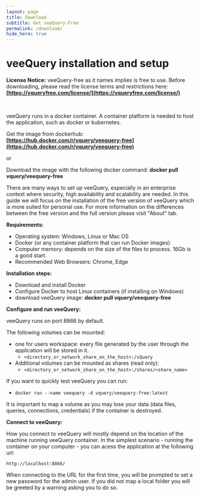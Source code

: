 ```yaml
---
layout: page
title: Download
subtitle: Get veeQuery-Free
permalink: /download/
hide_hero: true
---
```


# veeQuery installation and setup

**License Notice:** veeQuery-free as it names implies is free to use. Before downloading, please read the license terms and restrictions here: **[https://vqueryfree.com/license/](https://vqueryfree.com/license/)**

<br>

veeQuery runs in a docker container. A container platform is needed to host the application, such as docker or kubernetes.  

Get the image from dockerhub: **[https://hub.docker.com/r/vquery/veequery-free](https://hub.docker.com/r/vquery/veequery-free)**

or

Download the image with the following docker command: **docker pull vquery/veequery-free**

There are many ways to set up veeQuery, especially in an enterprise context where security, high availability and scalability are needed. In this guide we will focus on the installation of the free version of veeQuery which is more suited for personal use. For more information on the differences between the free version and the full version please visit "About" tab.

**Requirements:**

- Operating system: Windows, Linux or Mac OS
- Docker (or any container platform that can run Docker images)
- Computer memory: depends on the size of the files to process. 16Gb is a good start.
- Recommended Web Browsers: Chrome, Edge

**Installation steps:**

- Download and install Docker
- Configure Docker to host Linux containers (if installing on Windows)
- download veeQuery image:   **docker pull vquery/veequery-free**

**Configure and run veeQuery:**

veeQuery runs on port 8866 by default.

The following volumes can be mounted:

- one for users workspace: every file generated by the user through the application will be stored in it.
  - ```<directory_or_network_share_on_the_host>:/vQuery```
- Additional volumes can be mounted as shares (read only):
  - ```<directory_or_network_share_on_the_host>:/shares/<share_name>```

If you want to quickly test veeQuery you can run:

- ```docker run --name veequery -d vquery/veequery-free:latest```

It is important to map a volume as you may lose your data (data files, queries, connections, credentials) if the container is destroyed.

**Connect to veeQuery:**

How you connect to veeQuery will mostly depend on the location of the machine running veeQuery container. In the simplest scenario - running the container on your computer - you can acess the application at the following url:

```http://localhost:8866/```

When connecting to the URL for the first time, you will be prompted to set a new password for the admin user. If you did not map a local folder you will be greeted by a warning asking you to do so.
